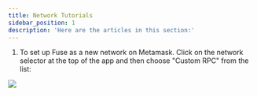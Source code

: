 ```yaml
---
title: Network Tutorials
sidebar_position: 1
description: 'Here are the articles in this section:'
---
```


1. To set up Fuse as a new network on Metamask. Click on the network selector at the top of the app and then choose "Custom RPC" from the list:   

![](/img/image3223232r23.png)
